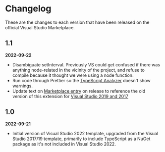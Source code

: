 # Changelog

These are the changes to each version that have been released
on the official Visual Studio Marketplace.

## 1.1

**2022-09-22**

- Disambiguate setInterval.  Previously VS could get confused if there was anything node-related in the vicinity of the project, and refuse to compile because it thought we were using a node function.
- Run code through Prettier so the [TypeScript Analyzer](https://marketplace.visualstudio.com/items?itemName=RichNewman.TypeScriptAnalyzerEslintPrettier) doesn't show warnings.
- Update text on [Marketplace entry](https://marketplace.visualstudio.com/items?itemName=Rich-Newman.TypeScriptHTMLApplicationTemplate2022) on release to reference the old version of this extension for [Visual Studio 2019 and 2017](https://marketplace.visualstudio.com/items?itemName=Rich-Newman.TypeScriptHTMLApplicationTemplate)

## 1.0

**2022-09-21**

- Initial version of Visual Studio 2022 template, upgraded from the Visual Studio 2017/19 template, primarily to include TypeScript as a NuGet package as it's not included in Visual Studio 2022.